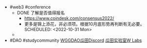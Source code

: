- #web3 #conference
	- DONE 了解是否值得报名
		- https://www.coindesk.com/consensus2022/
		- 更多是锦上添花，非必须项。根据10月底形势再判断有无必要。
		  SCHEDULED: <2022-10-31 Mon>
	-
- #DAO #studycommunity 
  [WGGDAO瓜田Discord](https://discord.com/channels/937958330855477258/970886928729780234)
  [瓜田实验室W Labs](https://twitter.com/GuaTianGuaTian)